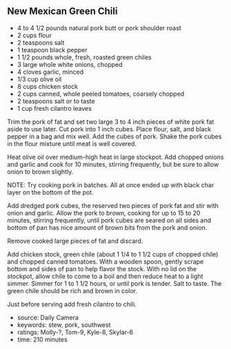New Mexican Green Chili
-----------------------

- 4 to 4 1/2 pounds natural pork butt or pork shoulder roast
- 2 cups flour
- 2 teaspoons salt
- 1 teaspoon black pepper
- 1 1/2 pounds whole, fresh, roasted green chiles
- 3 large whole white onions, chopped
- 4 cloves garlic, minced
- 1/3 cup olive oil
- 8 cups chicken stock
- 2 cups canned, whole peeled tomatoes, coarsely chopped
- 2 teaspoons salt or to taste
- 1 cup fresh cilantro leaves

Trim the pork of fat and set two large 3 to 4 inch pieces of white
pork fat aside to use later.  Cut pork into 1 inch cubes.  Place
flour, salt, and black pepper in a bag and mix well.  Add the cubes of
pork.  Shake the pork cubes in the flour mixture until meat is well
covered.

Heat olive oil over medium-high heat in large stockpot.  Add chopped
onions and garlic and cook for 10 minutes, stirring frequently, but be
sure to allow onion to brown slightly.

NOTE: Try cooking pork in batches.  All at once ended up with black
char layer on the bottom of the pot.

Add dredged pork cubes, the reserved two pieces of pork fat and stir
with onion and garlic.  Allow the pork to brown, cooking for up to 15
to 20 minutes, stirring frequently, until pork cubes are seared on all
sides and bottom of pan has nice amount of brown bits from the pork
and onion.

Remove cooked large pieces of fat and discard.

Add chicken stock, green chile (about 1 1/4 to 1 1/2 cups of chopped
chile) and chopped canned tomatoes.  With a wooden spoon, gently
scrape bottom and sides of pan to help flavor the stock.  With no lid
on the stockpot, allow chile to come to a boil and then reduce heat to
a light simmer.  Simmer for 1 to 1 1/2 hours, or until pork is
tender.  Salt to taste.  The green chile should be rich and brown in
color.

Just before serving add fresh cilantro to chili.

- source: Daily Camera
- keywords: stew, pork, southwest
- ratings: Molly-?, Tom-9, Kyle-8, Skylar-6
- time: 210 minutes

